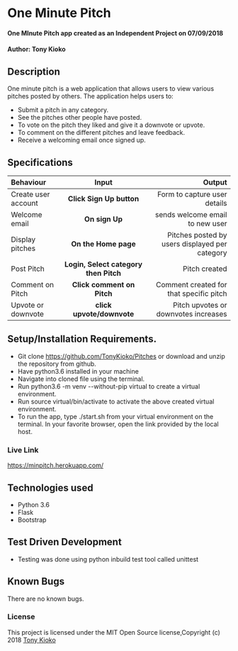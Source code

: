 # One Minute Pitch
#### One MInute Pitch app created as an Independent Project on 07/09/2018
#### Author: **Tony Kioko**
## Description
One minute pitch is a web application that allows users to view various pitches posted by others.
The application helps users to:
* Submit a pitch in any category.
* See the pitches other people have posted.
* To vote on the pitch they liked and give it a downvote or upvote.
* To comment on the different pitches and leave feedback.
* Receive a welcoming email once signed up.

## Specifications
| Behaviour | Input | Output |
| :---------------- | :---------------: | ------------------: |
| Create user account | **Click Sign Up button** | Form to capture user details|
| Welcome email | **On sign Up** | sends welcome email to new user|
| Display pitches | **On the Home page** | Pitches posted by users displayed per category |
| Post Pitch | **Login, Select category then Pitch** | Pitch created |
| Comment on Pitch | **Click comment on Pitch**  | Comment created for that specific pitch |
| Upvote or downvote | **click upvote/downvote**  | Pitch upvotes or downvotes increases  |


## Setup/Installation Requirements.
* Git clone https://github.com/TonyKioko/Pitches or download and unzip the repository from github.
* Have python3.6 installed in your machine
* Navigate into cloned file using the terminal.
* Run python3.6 -m venv --without-pip virtual to create a virtual environment.
* Run source virtual/bin/activate to activate the above created virtual environment.
* To run the app, type ./start.sh from your virtual environment on the terminal. In your favorite browser, open the link provided by the local host.

### Live Link ###
https://minpitch.herokuapp.com/

## Technologies used ##

* Python 3.6
* Flask
* Bootstrap

## Test Driven Development
* Testing was done using python inbuild test tool called unittest


## Known Bugs 
There are no known bugs.

<!-- ## Future additional features to be considered

* Store user credentials in a database.
* Use encryption algorithims to hash saved passwords. -->
 
### License
This project is licensed under the MIT Open Source license,Copyright (c) 2018 [Tony Kioko](https://github.com/tonykioko/)